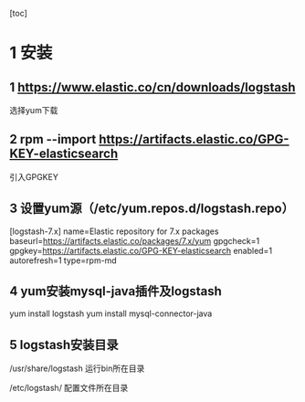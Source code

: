 [toc]

# 1 安装

## 1  https://www.elastic.co/cn/downloads/logstash 

选择yum下载

## 2 rpm --import https://artifacts.elastic.co/GPG-KEY-elasticsearch

引入GPGKEY

## 3 设置yum源（/etc/yum.repos.d/logstash.repo）

[logstash-7.x]
name=Elastic repository for 7.x packages
baseurl=https://artifacts.elastic.co/packages/7.x/yum
gpgcheck=1
gpgkey=https://artifacts.elastic.co/GPG-KEY-elasticsearch
enabled=1
autorefresh=1
type=rpm-md

## 4 yum安装mysql-java插件及logstash

yum install logstash  yum install mysql-connector-java

## 5  logstash安装目录

/usr/share/logstash   运行bin所在目录

/etc/logstash/      配置文件所在目录